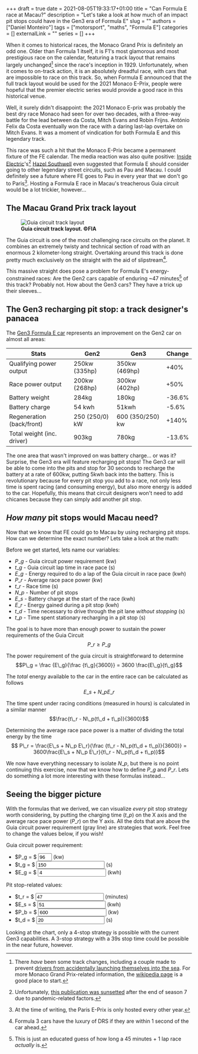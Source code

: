 +++ 
draft = true
date = 2021-08-05T19:33:17+01:00
title = "Can Formula E race at Macau?"
description = "Let's take a look at how much of an impact pit stops could have in the Gen3 era of Formula E"
slug = ""
authors = ["Daniel Monteiro"]
tags = ["motorsport", "maths", "Formula E"]
categories = []
externalLink = ""
series = []
+++

When it comes to historical races, the Monaco Grand Prix is definitely an odd one. Older than Formula 1 itself, it is F1's most glamorous and most prestigious race on the calendar, featuring a track layout that remains largely unchanged[^1] since the race's inception in 1929. Unfortunately, when it comes to on-track action, it is an absolutely dreadful race, with cars that are impossible to race on this track. So, when Formula E announced that the full track layout would be used for the 2021 Monaco E-Prix, people were hopeful that the premier electric series would provide a good race in this historical venue.

Well, it surely didn't disappoint: the 2021 Monaco E-prix was probably the best dry race Monaco had seen for over two decades, with a three-way battle for the lead between da Costa, Mitch Evans and Robin Frijns. António Felix da Costa eventually won the race with a daring last-lap overtake on Mitch Evans. It was a moment of vindication for both Formula E and this legendary track.

This race was such a hit that the Monaco E-Prix became a permanent fixture of the FE calendar. The media reaction was also quite positive: [Inside Electric](https://inside-electric.com/)'s[^2] [Hazel Southwell](https://twitter.com/HSouthwellFE "Hazel's twitter profile") even suggested that Formula E should consider going to other legendary street circuits, such as Pau and Macau. I could definitely see a future where FE goes to Pau in every year that we don't go to Paris[^3]. Hosting a Formula E race in Macau's treacherous Guia circuit would be a lot trickier, however...

[^1]: There _have_ been some track changes, including a couple made to prevent [drivers from accidentally launching themselves into the sea](https://www.youtube.com/watch?v=vtxrp52PeDE "Video footage of Formula 1 driver Alberto Ascari in the monegasque sea"). For more Monaco Grand Prix-related information, the [wikipedia page](https://en.wikipedia.org/wiki/Monaco_Grand_Prix "Wikipedia page of the Monaco Grand Prix") is a good place to start.

[^2]: Unfortunately, [this publication was sunsetted](https://inside-electric.com/2021/08/a-note-to-all-our-followers/ "Inside Electric's discontinuation post") after the end of season 7 due to pandemic-related factors.

[^3]: At the time of writing, the Paris E-Prix is only hosted every other year.

## The Macau Grand Prix track layout

<figure>
    <img src="/images/wtcc-circuit-12-macau.jpg" alt="Guia circuit track layout">
    <figcaption><b>Guia circuit track layout. &#169FIA</b></figcaption>
</figure>

The Guia circuit is one of the most challenging race circuits on the planet. It combines an extremely twisty and technical section of road with an enormous 2 kilometer-long straight. Overtaking around this track is done pretty much exclusively on the straight with the aid of slipstream[^4].

This massive straight does pose a problem for Formula E's energy-constrained races: Are the Gen2 cars capable of enduring ~47 minutes[^5] of this track? Probably not. How about the Gen3 cars? They have a trick up their sleeves...

[^4]: Formula 3 cars have the luxury of DRS if they are within 1 second of the car ahead.

[^5]: This is just an educated guess of how long a 45 minutes + 1 lap race _actually_ is.

## The Gen3 recharging pit stop: a track designer's panacea

The [Gen3 Formula E car](https://motorsport.tech/formula-e/gen3-formula-es-big-step-into-unchartered-territory "Gen3 details and stats") represents an improvement on the Gen2 car on almost all areas:

|      Stats                 | Gen2           | Gen3             | Change |
|----------------------------|----------------|------------------|--------|
| Qualifying power output    | 250kw (335hp)  | 350kw (469hp)    | +40%   |
| Race power output          | 200kw (268hp)  | 300kw (402hp)    | +50%   |
| Battery weight             | 284kg          | 180kg            | -36.6% |
| Battery charge             | 54 kwh         | 51kwh            | -5.6%  |
| Regeneration (back/front)  | 250 (250/0) kW | 600 (350/250) kw | +140%  |
| Total weight (inc. driver) | 903kg          | 780kg            | -13.6% |

The one area that wasn't improved on was battery charge... or was it? Surprise, the Gen3 era will feature recharging pit stops! The Gen3 car will be able to come into the pits and stop for 30 seconds to recharge the battery at a rate of 600kw, putting 5kwh back into the battery. This is revolutionary because for every pit stop you add to a race, not only less time is spent racing (and consuming energy), but also more energy is added to the car. Hopefully, this means that circuit designers won't need to add chicanes because they can simply add another pit stop.

## _How many_ pit stops would Macau need?

Now that we know that FE could go to Macau by using recharging pit stops. How can we determine the exact number? Lets take a look at the math:

Before we get started, lets name our variables:

- $P\_g$ - Guia circuit power requirement (kw)
- $t\_g$ - Guia circuit lap time in race pace (s)
- $E\_g$ - Energy required to do a lap of the Guia circuit in race pace (kwh)
- $P\_r$ - Average race pace power (kw)
- $t\_r$ - Race time (s)
- $N\_p$ - Number of pit stops
- $E\_s$ - Battery charge at the start of the race (kwh)
- $E\_r$ - Energy gained during a pit stop (kwh)
- $t\_d$ - Time necessary to drive through the pit lane _without stopping_ (s)
- $t\_p$ - Time spent stationary recharging in a pit stop (s)

The goal is to have more than enough power to sustain the power requirements of the Guia Circuit
$$P\_r \geqslant P\_g$$

The power requirement of the guia circuit is straightforward to determine
$$P\_g = \frac {E\_g}{\frac {t\_g}{3600}} = 3600 \frac{E\_g}{t\_g}$$

The _total_ energy available to the car in the entire race can be calculated as follows
$$ E\_s + N\_p E\_r$$

The time spent under racing conditions (measured in hours) is calculated in a similar manner
$$\frac{t\_r - N\_p(t\_d + t\_p)}{3600}$$

Determining the average race pace power is a matter of dividing the total energy by the time
$$ P\_r =  \frac{E\_s + N\_p E\_r}{\frac {t\_r - N\_p(t\_d + t\_p)}{3600}} = 3600\frac{E\_s + N\_p E\_r}{t\_r - N\_p(t\_d + t\_p)}$$

We now have everything necessary to isolate $N\_p$, but there is no point continuing this exercise, now that we know how to define $P\_g$ and $P\_r$. Lets do something a lot more interesting with these formulas instead...

## Seeing the bigger picture

With the formulas that we derived, we can visualize _every_ pit stop strategy worth considering, by putting the charging time ($t\_p$) on the X axis and the average race pace power ($P\_r$) on the Y axis. All the dots that are above the Guia circuit power requirement (gray line) are strategies that work. Feel free to change the values below, if you wish!

<link rel="stylesheet" href="/css/championship_chart.css">
<script src="https://cdn.jsdelivr.net/npm/chart.js@3.5.0/dist/chart.min.js"></script>

Guia circuit power requirement:
- <label title="Guia circuit power requirement" for="power_requirements">$P\_g = $</label> <input id="power_requirements" type="number" value="96" autocomplete="off" style="width: 5ch;"> (kw)
- <label title="Guia circuit lap time in race pace" for="lap time">$t\_g = $</label>           <input id="lap time" type="number" value="150" autocomplete="off"> (s)
- <label title="Energy required to do a lap of the Guia circuit in race pace" for="lap energy">$E\_g = $</label>         <input id="lap energy" type="number" value="4" autocomplete="off"> (kwh)

Pit stop-related values:
- <label title="Race time" for="race_time">$t\_r = $</label>         <input id="race_time" type="number" value="47" autocomplete="off"> (minutes)
- <label title="Battery charge at the start of the race" for="car_energy">$E\_s = $</label>        <input id="car_energy" type="number" value="51" autocomplete="off"> (kwh)
- <label title="Battery recharging rate" for="recharge_power">$P\_b = $</label>        <input id="recharge_power" type="number" value="600" autocomplete="off"> (kw)
- <label title="Time necessary to drive through the pit lane without stopping" for="pit_delta">$t\_d = $</label>        <input id="pit_delta" type="number" value="20" autocomplete="off"> (s)

<canvas id="myChart" width="400" height="200"></canvas>
<script src="/javascript/formula_E_gen3_chart.js" defer></script>

Looking at the chart, only a 4-stop strategy is possible with the current Gen3 capabilities. A 3-stop strategy with a 39s stop time could be possible in the near future, however.

